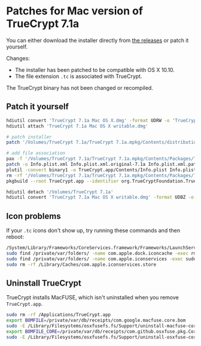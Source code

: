# Patches for Mac version of TrueCrypt 7.1a

You can either download the installer directly from [the releases](https://github.com/stefansundin/truecrypt-mac/releases/latest) or patch it yourself.

Changes:

- The installer has been patched to be compatible with OS X 10.10.
- The file extension `.tc` is associated with TrueCrypt.

The TrueCrypt binary has not been changed or recompiled.

## Patch it yourself

```bash
hdiutil convert 'TrueCrypt 7.1a Mac OS X.dmg' -format UDRW -o 'TrueCrypt 7.1a Mac OS X writable.dmg'
hdiutil attach 'TrueCrypt 7.1a Mac OS X writable.dmg'

# patch installer
patch '/Volumes/TrueCrypt 7.1a/TrueCrypt 7.1a.mpkg/Contents/distribution.dist' distribution.dist.patch

# add file association
pax -f '/Volumes/TrueCrypt 7.1a/TrueCrypt 7.1a.mpkg/Contents/Packages/TrueCrypt.pkg/Contents/Archive.pax.gz' -z -r
patch -o Info.plist.xml Info.plist.xml.original-7.1a Info.plist.xml.patch
plutil -convert binary1 -o TrueCrypt.app/Contents/Info.plist Info.plist.xml
rm -rf '/Volumes/TrueCrypt 7.1a/TrueCrypt 7.1a.mpkg/Contents/Packages/TrueCrypt.pkg'
pkgbuild --root TrueCrypt.app --identifier org.TrueCryptFoundation.TrueCrypt '/Volumes/TrueCrypt 7.1a/TrueCrypt 7.1a.mpkg/Contents/Packages/TrueCrypt.pkg'

hdiutil detach '/Volumes/TrueCrypt 7.1a'
hdiutil convert 'TrueCrypt 7.1a Mac OS X writable.dmg' -format UDBZ -o 'TrueCrypt 7.1a Mac OS X (patched).dmg'
```

## Icon problems

If your `.tc` icons don't show up, try running these commands and then reboot:

```bash
/System/Library/Frameworks/CoreServices.framework/Frameworks/LaunchServices.framework/Support/lsregister -kill -r -domain local -domain system -domain user
sudo find /private/var/folders/ -name com.apple.dock.iconcache -exec rm {} \;
sudo find /private/var/folders/ -name com.apple.iconservices -exec sudo rm -rf {} \;
sudo rm -rf /Library/Caches/com.apple.iconservices.store
```

## Uninstall TrueCrypt

TrueCrypt installs MacFUSE, which isn't uninstalled when you remove `TrueCrypt.app`.

```bash
sudo rm -rf /Applications/TrueCrypt.app
export BOMFILE=/private/var/db/receipts/com.google.macfuse.core.bom
sudo -E /Library/Filesystems/osxfusefs.fs/Support/uninstall-macfuse-core.sh
export BOMFILE_CORE=/private/var/db/receipts/com.github.osxfuse.pkg.Core.bom
sudo -E /Library/Filesystems/osxfusefs.fs/Support/uninstall-osxfuse-core.sh
```
